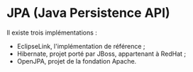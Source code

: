 # JPA (Java Persistence API)

Il existe trois implémentations :

- EclipseLink, l'implémentation de référence ;
- Hibernate, projet porté par JBoss, appartenant à RedHat ;
- OpenJPA, projet de la fondation Apache.


